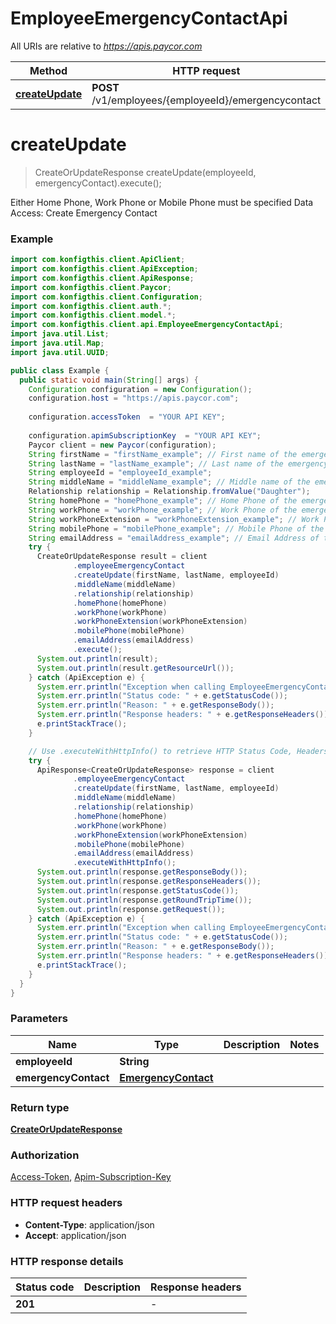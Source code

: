 # EmployeeEmergencyContactApi

All URIs are relative to *https://apis.paycor.com*

| Method | HTTP request | Description |
|------------- | ------------- | -------------|
| [**createUpdate**](EmployeeEmergencyContactApi.md#createUpdate) | **POST** /v1/employees/{employeeId}/emergencycontact |  |


<a name="createUpdate"></a>
# **createUpdate**
> CreateOrUpdateResponse createUpdate(employeeId, emergencyContact).execute();



Either Home Phone, Work Phone or Mobile Phone must be specified  Data Access: Create Emergency Contact

### Example
```java
import com.konfigthis.client.ApiClient;
import com.konfigthis.client.ApiException;
import com.konfigthis.client.ApiResponse;
import com.konfigthis.client.Paycor;
import com.konfigthis.client.Configuration;
import com.konfigthis.client.auth.*;
import com.konfigthis.client.model.*;
import com.konfigthis.client.api.EmployeeEmergencyContactApi;
import java.util.List;
import java.util.Map;
import java.util.UUID;

public class Example {
  public static void main(String[] args) {
    Configuration configuration = new Configuration();
    configuration.host = "https://apis.paycor.com";
    
    configuration.accessToken  = "YOUR API KEY";
    
    configuration.apimSubscriptionKey  = "YOUR API KEY";
    Paycor client = new Paycor(configuration);
    String firstName = "firstName_example"; // First name of the emergency contact.
    String lastName = "lastName_example"; // Last name of the emergency contact.
    String employeeId = "employeeId_example";
    String middleName = "middleName_example"; // Middle name of the emergency contact.
    Relationship relationship = Relationship.fromValue("Daughter");
    String homePhone = "homePhone_example"; // Home Phone of the emergency contact. Must be 10 characters.             
    String workPhone = "workPhone_example"; // Work Phone of the emergency contact. Must be 10 characters.             
    String workPhoneExtension = "workPhoneExtension_example"; // Work Phone extension of the emergency contact.             
    String mobilePhone = "mobilePhone_example"; // Mobile Phone of the emergency contact. Must be 10 characters.             
    String emailAddress = "emailAddress_example"; // Email Address of the emergency contact.             
    try {
      CreateOrUpdateResponse result = client
              .employeeEmergencyContact
              .createUpdate(firstName, lastName, employeeId)
              .middleName(middleName)
              .relationship(relationship)
              .homePhone(homePhone)
              .workPhone(workPhone)
              .workPhoneExtension(workPhoneExtension)
              .mobilePhone(mobilePhone)
              .emailAddress(emailAddress)
              .execute();
      System.out.println(result);
      System.out.println(result.getResourceUrl());
    } catch (ApiException e) {
      System.err.println("Exception when calling EmployeeEmergencyContactApi#createUpdate");
      System.err.println("Status code: " + e.getStatusCode());
      System.err.println("Reason: " + e.getResponseBody());
      System.err.println("Response headers: " + e.getResponseHeaders());
      e.printStackTrace();
    }

    // Use .executeWithHttpInfo() to retrieve HTTP Status Code, Headers and Request
    try {
      ApiResponse<CreateOrUpdateResponse> response = client
              .employeeEmergencyContact
              .createUpdate(firstName, lastName, employeeId)
              .middleName(middleName)
              .relationship(relationship)
              .homePhone(homePhone)
              .workPhone(workPhone)
              .workPhoneExtension(workPhoneExtension)
              .mobilePhone(mobilePhone)
              .emailAddress(emailAddress)
              .executeWithHttpInfo();
      System.out.println(response.getResponseBody());
      System.out.println(response.getResponseHeaders());
      System.out.println(response.getStatusCode());
      System.out.println(response.getRoundTripTime());
      System.out.println(response.getRequest());
    } catch (ApiException e) {
      System.err.println("Exception when calling EmployeeEmergencyContactApi#createUpdate");
      System.err.println("Status code: " + e.getStatusCode());
      System.err.println("Reason: " + e.getResponseBody());
      System.err.println("Response headers: " + e.getResponseHeaders());
      e.printStackTrace();
    }
  }
}

```

### Parameters

| Name | Type | Description  | Notes |
|------------- | ------------- | ------------- | -------------|
| **employeeId** | **String**|  | |
| **emergencyContact** | [**EmergencyContact**](EmergencyContact.md)|  | |

### Return type

[**CreateOrUpdateResponse**](CreateOrUpdateResponse.md)

### Authorization

[Access-Token](../README.md#Access-Token), [Apim-Subscription-Key](../README.md#Apim-Subscription-Key)

### HTTP request headers

 - **Content-Type**: application/json
 - **Accept**: application/json

### HTTP response details
| Status code | Description | Response headers |
|-------------|-------------|------------------|
| **201** |  |  -  |

